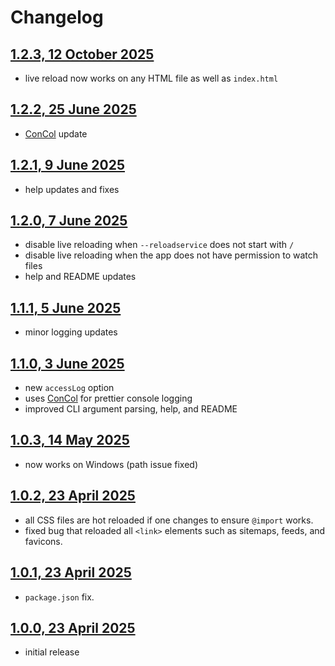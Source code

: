 # Changelog

## [1.2.3, 12 October 2025](#123-12-october-2025)

* live reload now works on any HTML file as well as `index.html`

## [1.2.2, 25 June 2025](#122-25-june-2025)

* [ConCol](https://www.npmjs.com/package/concol) update

## [1.2.1, 9 June 2025](#121-9-june-2025)

* help updates and fixes

## [1.2.0, 7 June 2025](#120-7-june-2025)

* disable live reloading when `--reloadservice` does not start with `/`
* disable live reloading when the app does not have permission to watch files
* help and README updates

## [1.1.1, 5 June 2025](#111-5-june-2025)

* minor logging updates

## [1.1.0, 3 June 2025](#110-3-june-2025)

* new `accessLog` option
* uses [ConCol](https://www.npmjs.com/package/concol) for prettier console logging
* improved CLI argument parsing, help, and README

## [1.0.3, 14 May 2025](#103-14-may-2025)

* now works on Windows (path issue fixed)

## [1.0.2, 23 April 2025](#102-23-april-2025)

* all CSS files are hot reloaded if one changes to ensure `@import` works.
* fixed bug that reloaded all `<link>` elements such as sitemaps, feeds, and favicons.

## [1.0.1, 23 April 2025](#101-23-april-2025)

* `package.json` fix.

## [1.0.0, 23 April 2025](#100-23-april-2025)

* initial release
